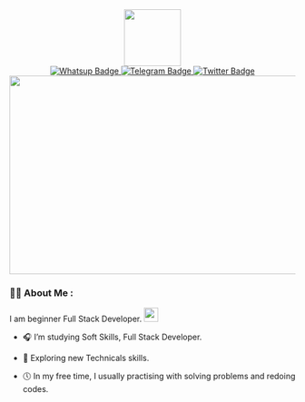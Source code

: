 <div id="header" align="center">
  <img src="https://media.giphy.com/media/RemHbGtR3lNsqyERMS/giphy.gif" width="100"/>
</div>
<div id="badges" align="center">
  <a href="https://linkedin.com/in/your_linkedin_profile">
    <img src="https://img.shields.io/badge/WhatsUp-green?style=for-the-badge&logo=linkedin&logoColor=white" alt="Whatsup Badge"/>
  </a>
  <a href="https://youtube.com/c/your_youtube_channel">
    <img src="https://img.shields.io/badge/Telegram-blue?style=for-the-badge&logo=youtube&logoColor=white" alt="Telegram Badge"/>
  </a>
  <a href="https://twitter.com/your_twitter_profile">
    <img src="https://img.shields.io/badge/Twitter-blue?style=for-the-badge&logo=twitter&logoColor=white" alt="Twitter Badge"/>
  </a>
</div>
<div id="badges" align="center">
<img src="https://komarev.com/ghpvc/?username=Priadkomarri48&style=flat-square&color=blue" alt=""/>
</div>
<div align="center">
  <img src="https://media.giphy.com/media/v1.Y2lkPTc5MGI3NjExaGoydmM0bmlic2NtZTZkaTZtMmxncTh2em0zb29sdTVpYm4wZ3E3NCZlcD12MV9pbnRlcm5hbF9naWZfYnlfaWQmY3Q9Zw/XbJYBCi69nyVOffLIU/giphy-downsized.gif" width="600" height="350"/>
</div>

### :woman_technologist: About Me :
I am beginner Full Stack Developer. <img src="https://media.giphy.com/media/WUlplcMpOCEmTGBtBW/giphy.gif" width="25">

- :headphones: I’m studying Soft Skills, Full Stack Developer.

- :telescope: Exploring new Technicals skills.

- :clock5: In my free time, I usually practising with solving problems and redoing codes.
